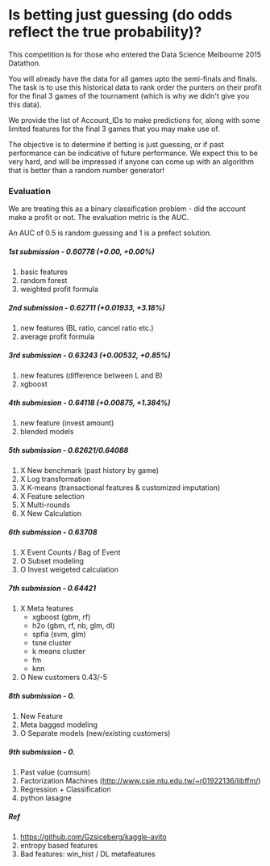 # Is betting just guessing (do odds reflect the true probability)?

This competition is for those who entered the Data Science Melbourne 2015 Datathon.

You will already have the data for all games upto the semi-finals and finals. The task is to use this historical data to rank order the punters on their profit for the final 3 games of the tournament (which is why we didn't give you this data).

We provide the list of Account_IDs to make predictions for, along with some limited features for the final 3 games that you may make use of.

The objective is to determine if betting is just guessing, or if past performance can be indicative of future performance. We expect this to be very hard, and will be impressed if anyone can come up with an algorithm that is better than a random number generator! 

### Evaluation

We are treating this as a binary classification problem - did the account make a profit or not. The evaluation metric is the AUC.

An AUC of 0.5 is random guessing and 1 is a prefect solution.

##### 1st submission - 0.60778 (+0.00, +0.00%)
1. basic features
2. random forest
3. weighted profit formula

##### 2nd submission - 0.62711 (+0.01933, +3.18%)
1. new features (BL ratio, cancel ratio etc.)
2. average profit formula

##### 3rd submission - 0.63243 (+0.00532, +0.85%)
1. new features (difference between L and B)
2. xgboost

##### 4th submission - 0.64118 (+0.00875, +1.384%)
1. new feature (invest amount)
2. blended models

##### 5th submission - 0.62621/0.64088
1. X New benchmark (past history by game) 
2. X Log transformation
3. X K-means (transactional features & customized imputation)
4. X Feature selection
5. X Multi-rounds
6. X New Calculation

##### 6th submission - 0.63708
1. X Event Counts / Bag of Event
2. O Subset modeling
3. O Invest weigeted calculation

##### 7th submission - 0.64421
1. X Meta features
	- xgboost (gbm, rf)
	- h2o (gbm, rf, nb, glm, dl)
	- spfia (svm, glm)
	- tsne cluster
	- k means cluster
	- fm
	- knn
2. O New customers 0.43/-5

##### 8th submission - 0.
1. New Feature
2. Meta bagged modeling
3. O Separate models (new/existing customers)

##### 9th submission - 0.
1. Past value (cumsum)
2. Factorization Machines (http://www.csie.ntu.edu.tw/~r01922136/libffm/)
3. Regression + Classification
4. python lasagne

##### Ref
1. https://github.com/Gzsiceberg/kaggle-avito
2. entropy based features
3. Bad features: win_hist / DL metafeatures